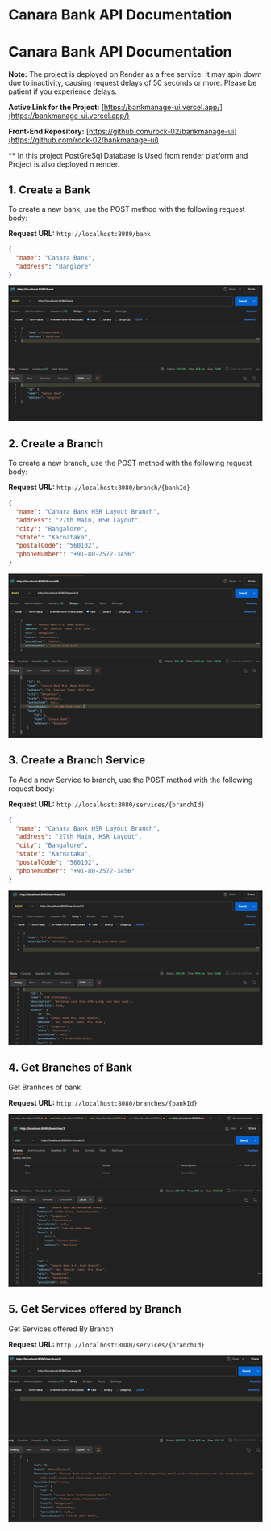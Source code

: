 # Canara Bank API Documentation

# Canara Bank API Documentation

**Note:** The project is deployed on Render as a free service. It may spin down due to inactivity, causing request delays of 50 seconds or more. Please be patient if you experience delays.

**Active Link for the Project:** [https://bankmanage-ui.vercel.app/](https://bankmanage-ui.vercel.app/)

**Front-End Repository:** [https://github.com/rock-02/bankmanage-ui](https://github.com/rock-02/bankmanage-ui)

\*\* In this project PostGreSql Database is Used from render platform and Project is also deployed n render.

## 1. Create a Bank

To create a new bank, use the POST method with the following request body:

**Request URL:** `http://localhost:8080/bank`

```json
{
  "name": "Canara Bank",
  "address": "Banglore"
}
```

![alt text](createBank-1.PNG)

## 2. Create a Branch

To create a new branch, use the POST method with the following request body:

**Request URL:** `http://localhost:8080/branch/{bankId}`

```json
{
  "name": "Canara Bank HSR Layout Branch",
  "address": "27th Main, HSR Layout",
  "city": "Bangalore",
  "state": "Karnataka",
  "postalCode": "560102",
  "phoneNumber": "+91-80-2572-3456"
}
```

![alt text](createBranch-1.PNG)

## 3. Create a Branch Service

To Add a new Service to branch, use the POST method with the following request body:

**Request URL:** `http://localhost:8080/services/{branchId}`

```json
{
  "name": "Canara Bank HSR Layout Branch",
  "address": "27th Main, HSR Layout",
  "city": "Bangalore",
  "state": "Karnataka",
  "postalCode": "560102",
  "phoneNumber": "+91-80-2572-3456"
}
```

![alt text](Addservices-1.PNG)

## 4. Get Branches of Bank

Get Branhces of bank

**Request URL:** `http://localhost:8080/branches/{bankId}`

![alt text](branches.PNG)

## 5. Get Services offered by Branch

Get Services offered By Branch

**Request URL:** `http://localhost:8080/services/{branchId}`

![alt text](image.png)
